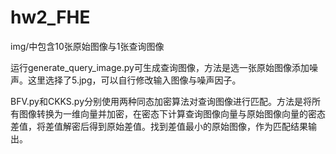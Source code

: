 # hw2_FHE
img/中包含10张原始图像与1张查询图像

运行generate_query_image.py可生成查询图像，方法是选一张原始图像添加噪声。这里选择了5.jpg，可以自行修改输入图像与噪声因子。

BFV.py和CKKS.py分别使用两种同态加密算法对查询图像进行匹配。方法是将所有图像转换为一维向量并加密，在密态下计算查询图像向量与原始图像向量的密态差值，将差值解密后得到原始差值。找到差值最小的原始图像，作为匹配结果输出。
